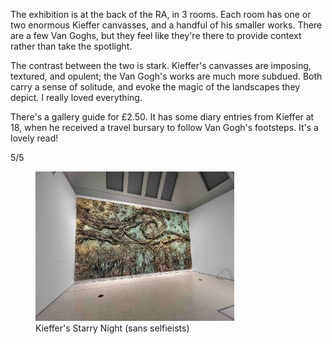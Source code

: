 The exhibition is at the back of the RA, in 3 rooms. Each room has one or two enormous Kieffer canvasses, and a handful of his smaller works. There are a few Van Goghs, but they feel like they're there to provide context rather than take the spotlight.

The contrast between the two is stark. Kieffer's canvasses are imposing, textured, and opulent; the Van Gogh's works are much more subdued. Both carry a sense of solitude, and evoke the magic of the landscapes they depict. I really loved everything.

There's a gallery guide for £2.50. It has some diary entries from Kieffer at 18, when he received a travel bursary to follow Van Gogh's footsteps. It's a lovely read!

5/5

<figure class="post-image">
  <img src="../../assets/images/kieffer-starry-night.jpg" alt="Starry night" style="width: 75%" />
  <figcaption>Kieffer's Starry Night (sans selfieists)</figcaption>
</figure>
